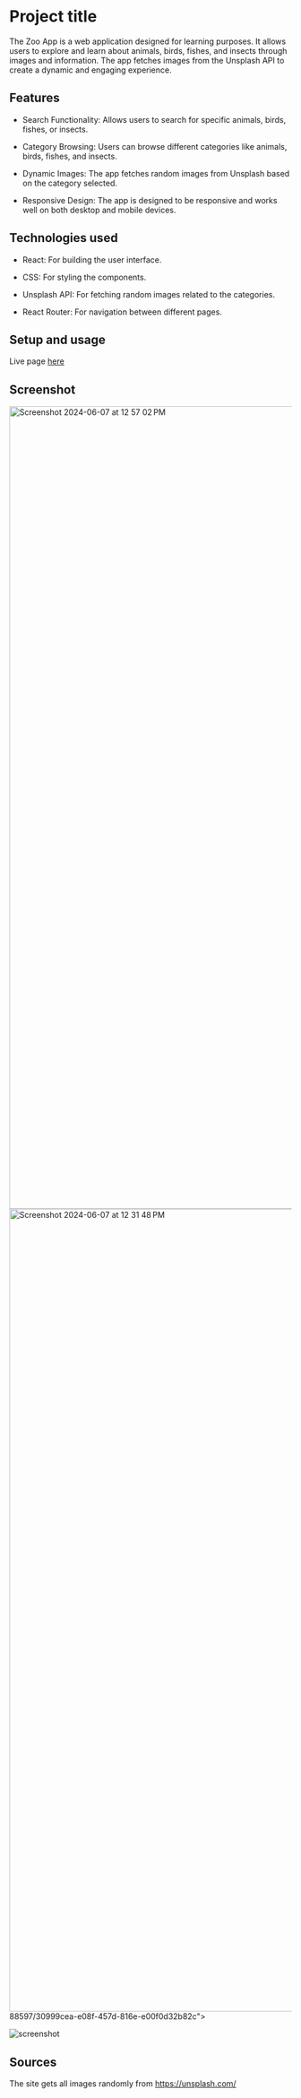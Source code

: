 # Project title

The Zoo App is a web application designed for learning purposes. It allows users to explore and learn about animals, birds, fishes, and insects through images and information. The app fetches images from the Unsplash API to create a dynamic and engaging experience.


## Features

- Search Functionality: Allows users to search for specific animals, birds, fishes, or insects.

- Category Browsing: Users can browse different categories like animals, birds, fishes, and insects.

- Dynamic Images: The app fetches random images from Unsplash based on the category selected.

- Responsive Design: The app is designed to be responsive and works well on both desktop and mobile devices.

## Technologies used

- React: For building the user interface.

- CSS: For styling the components.

- Unsplash API: For fetching random images related to the categories.

- React Router: For navigation between different pages.

## Setup and usage

Live page [here](https://abualsaeidrajon.github.io/Zoo_App/)

## Screenshot
<img width="1433" alt="Screenshot 2024-06-07 at 12 57 02 PM" src="https://github.com/AbuAlSaeidRajon/Zoo_App/assets/129788597/885f24fd-9ef7-4396-913a-7b2cf9a4b965">
<img width="1433" alt="Screenshot 2024-06-07 at 12 31 48 PM" src="https://github.com/AbuAlSaeidRajon/Zoo_App/assets/1297<img width="1433" alt="Screenshot 2024-06-07 at 12 31 59 PM"
<img width="1433" alt="Screenshot 2024-06-07 at 12 57 02 PM" src="https://github.com/AbuAlSaeidRajon/Zoo_App/assets/129788597/8538405d-da74-452e-8cbe-abf4b1d47d3a">
88597/30999cea-e08f-457d-816e-e00f0d32b82c">




![screenshot]()

## Sources 

The site gets all images randomly from https://unsplash.com/
